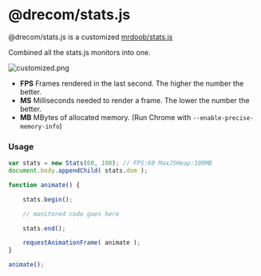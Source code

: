 # @drecom/stats.js

@drecom/stats.js is a customized [mrdoob/stats.js](https://github.com/mrdoob/stats.js)

Combined all the stats.js monitors into one.

![customized.png](https://raw.githubusercontent.com/drecom/stats.js/master/files/customized.png)

* **FPS** Frames rendered in the last second. The higher the number the better.
* **MS** Milliseconds needed to render a frame. The lower the number the better.
* **MB** MBytes of allocated memory. (Run Chrome with `--enable-precise-memory-info`)

### Usage ###

```javascript
var stats = new Stats(60, 100); // FPS:60 MaxJSHeap:100MB
document.body.appendChild( stats.dom );

function animate() {

    stats.begin();

    // monitored code goes here

    stats.end();

    requestAnimationFrame( animate );
}

animate();
```
